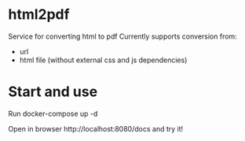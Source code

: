 # html2pdf
Service for converting html to pdf
Currently supports conversion from:
 - url
 - html file (without external css and js dependencies)

# Start and use
Run docker-compose up -d

Open in browser http://localhost:8080/docs and try it!

